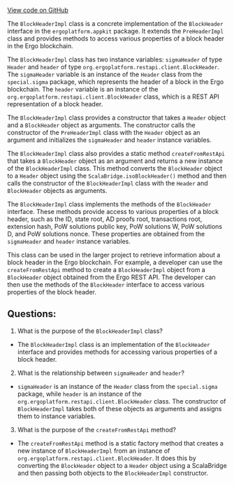 [View code on GitHub](https://github.com/ergoplatform/ergo-appkit/lib-impl/src/main/java/org/ergoplatform/appkit/impl/BlockHeaderImpl.java)

The `BlockHeaderImpl` class is a concrete implementation of the `BlockHeader` interface in the `ergoplatform.appkit` package. It extends the `PreHeaderImpl` class and provides methods to access various properties of a block header in the Ergo blockchain. 

The `BlockHeaderImpl` class has two instance variables: `sigmaHeader` of type `Header` and `header` of type `org.ergoplatform.restapi.client.BlockHeader`. The `sigmaHeader` variable is an instance of the `Header` class from the `special.sigma` package, which represents the header of a block in the Ergo blockchain. The `header` variable is an instance of the `org.ergoplatform.restapi.client.BlockHeader` class, which is a REST API representation of a block header.

The `BlockHeaderImpl` class provides a constructor that takes a `Header` object and a `BlockHeader` object as arguments. The constructor calls the constructor of the `PreHeaderImpl` class with the `Header` object as an argument and initializes the `sigmaHeader` and `header` instance variables.

The `BlockHeaderImpl` class also provides a static method `createFromRestApi` that takes a `BlockHeader` object as an argument and returns a new instance of the `BlockHeaderImpl` class. This method converts the `BlockHeader` object to a `Header` object using the `ScalaBridge.isoBlockHeader()` method and then calls the constructor of the `BlockHeaderImpl` class with the `Header` and `BlockHeader` objects as arguments.

The `BlockHeaderImpl` class implements the methods of the `BlockHeader` interface. These methods provide access to various properties of a block header, such as the ID, state root, AD proofs root, transactions root, extension hash, PoW solutions public key, PoW solutions W, PoW solutions D, and PoW solutions nonce. These properties are obtained from the `sigmaHeader` and `header` instance variables.

This class can be used in the larger project to retrieve information about a block header in the Ergo blockchain. For example, a developer can use the `createFromRestApi` method to create a `BlockHeaderImpl` object from a `BlockHeader` object obtained from the Ergo REST API. The developer can then use the methods of the `BlockHeader` interface to access various properties of the block header.
## Questions: 
 1. What is the purpose of the `BlockHeaderImpl` class?
- The `BlockHeaderImpl` class is an implementation of the `BlockHeader` interface and provides methods for accessing various properties of a block header.

2. What is the relationship between `sigmaHeader` and `header`?
- `sigmaHeader` is an instance of the `Header` class from the `special.sigma` package, while `header` is an instance of the `org.ergoplatform.restapi.client.BlockHeader` class. The constructor of `BlockHeaderImpl` takes both of these objects as arguments and assigns them to instance variables.

3. What is the purpose of the `createFromRestApi` method?
- The `createFromRestApi` method is a static factory method that creates a new instance of `BlockHeaderImpl` from an instance of `org.ergoplatform.restapi.client.BlockHeader`. It does this by converting the `BlockHeader` object to a `Header` object using a ScalaBridge and then passing both objects to the `BlockHeaderImpl` constructor.